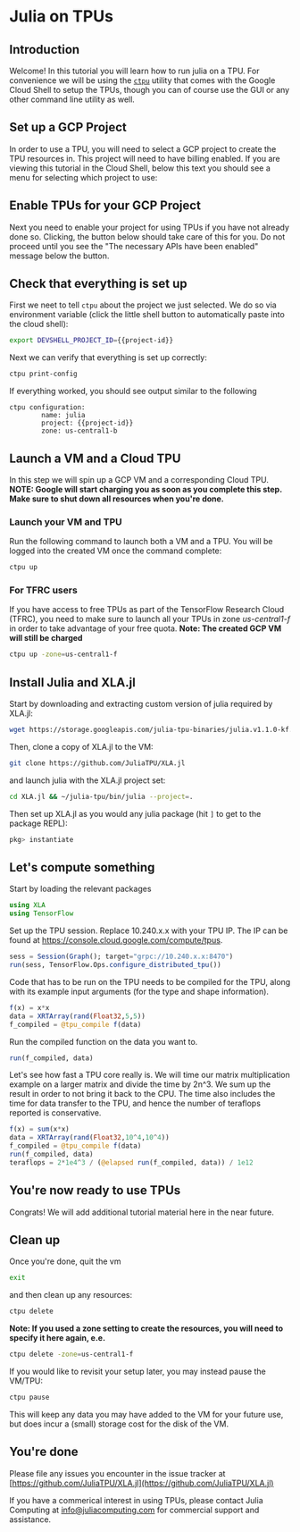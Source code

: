 # Julia on TPUs #

## Introduction ##

Welcome! In this tutorial you will learn how to run julia on a TPU.
For convenience we will be using the [`ctpu`](https://github.com/tensorflow/tpu/tree/master/tools/ctpu)
utility that comes with the Google Cloud Shell to setup the TPUs,
though you can of course use the GUI or any other command line utility
as well.

## Set up a GCP Project  ##

In order to use a TPU, you will need to select a GCP project to create the TPU resources in. This project will need to have billing enabled. If you are viewing this tutorial in the Cloud Shell, below this text you should see a menu for selecting which project to use:

<walkthrough-project-billing-setup permissions="tpu.nodes.create,compute.instances.create">
</walkthrough-project-billing-setup>

## Enable TPUs for your GCP Project ##
Next you need to enable your project for using TPUs if you have not already done so. Clicking, the button below should take care of this for you.
Do not proceed until you see the "The necessary APIs have been enabled" message below the button.

<walkthrough-enable-apis apis="tpu.googleapis.com">
</walkthrough-enable-apis>


## Check that everything is set up ##

First we neet to tell `ctpu` about the project we just selected. We do so via environment variable (click the little shell button to automatically paste into the cloud shell):
```bash
export DEVSHELL_PROJECT_ID={{project-id}}
```
Next we can verify that everything is set up correctly:
```bash
ctpu print-config
```


If everything worked, you should see output similar to the following

```
ctpu configuration:
        name: julia
        project: {{project-id}}
        zone: us-central1-b
```

## Launch a VM and a Cloud TPU ##

In this step we will spin up a GCP VM and a corresponding Cloud TPU. **NOTE: Google will start charging you as soon as you complete this step. Make sure to shut down all resources when you're done.**

### Launch your VM and TPU

Run the following command to launch both a VM and a TPU. You will be logged into the created VM once the command complete:
```bash
ctpu up
```

### For TFRC users

If you have access to free TPUs as part of the TensorFlow Research Cloud (TFRC), you need to make sure to launch all your TPUs in zone *us-central1-f* in order to take advantage of your free quota. **Note: The created GCP VM will still be charged**

```bash
ctpu up -zone=us-central1-f
```

## Install Julia and XLA.jl

Start by downloading and extracting custom version of julia required by XLA.jl:
```bash
wget https://storage.googleapis.com/julia-tpu-binaries/julia.v1.1.0-kf.tpu3.x86_64-linux-gnu.tar.gz && mkdir julia-tpu && tar -C julia-tpu -xzf julia.v1.1.0-kf.tpu3.x86_64-linux-gnu.tar.gz
```

Then, clone a copy of XLA.jl to the VM:
```bash
git clone https://github.com/JuliaTPU/XLA.jl
```

and launch julia with the XLA.jl project set:
```bash
cd XLA.jl && ~/julia-tpu/bin/julia --project=.
```

Then set up XLA.jl as you would any julia package (hit `]` to get to the package REPL):

```julia
pkg> instantiate
```

## Let's compute something

Start by loading the relevant packages
```julia
using XLA
using TensorFlow
```

Set up the TPU session. Replace 10.240.x.x with your TPU IP. The IP can be found at https://console.cloud.google.com/compute/tpus.
```julia
sess = Session(Graph(); target="grpc://10.240.x.x:8470")
run(sess, TensorFlow.Ops.configure_distributed_tpu())
```

Code that has to be run on the TPU needs to be compiled for the TPU, along with its example input arguments (for the type and shape information).
```julia
f(x) = x*x
data = XRTArray(rand(Float32,5,5))
f_compiled = @tpu_compile f(data)
```

Run the compiled function on the data you want to.
```julia
run(f_compiled, data)
```

Let's see how fast a TPU core really is. We will time our matrix multiplication example on a larger matrix and divide the time by 2n^3. We sum up the result in order to not bring it back to the CPU. The time also includes the time for data transfer to the TPU, and hence the number of teraflops reported is conservative.
```julia
f(x) = sum(x*x)
data = XRTArray(rand(Float32,10^4,10^4))
f_compiled = @tpu_compile f(data)
run(f_compiled, data)
teraflops = 2*1e4^3 / (@elapsed run(f_compiled, data)) / 1e12
```

## You're now ready to use TPUs

Congrats! We will add additional tutorial material here in the near future.

## Clean up

Once you're done, quit the vm

```bash
exit
```

and then clean up any resources:
```bash
ctpu delete
```

**Note: If you used a zone setting to create the resources, you will need to specify it here again, e.e.**
```bash
ctpu delete -zone=us-central1-f
```

If you would like to revisit your setup later, you may instead pause the VM/TPU:
```bash
ctpu pause
```
This will keep any data you may have added to the VM for your future use, but does incur a (small) storage cost for the disk of the VM.

## You're done ##

Please file any issues you encounter in the issue tracker at [https://github.com/JuliaTPU/XLA.jl](https://github.com/JuliaTPU/XLA.jl)

If you have a commerical interest in using TPUs, please contact Julia Computing at [info@juliacomputing.com](mailto:info@juliacomputing.com) for commercial support and assistance.

<walkthrough-conclusion-trophy />
